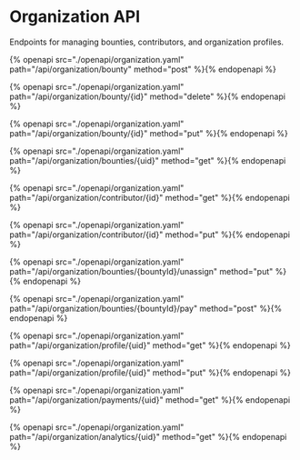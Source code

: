 # Organization API

Endpoints for managing bounties, contributors, and organization profiles.

{% openapi src="./openapi/organization.yaml" path="/api/organization/bounty" method="post" %}{% endopenapi %}

{% openapi src="./openapi/organization.yaml" path="/api/organization/bounty/{id}" method="delete" %}{% endopenapi %}

{% openapi src="./openapi/organization.yaml" path="/api/organization/bounty/{id}" method="put" %}{% endopenapi %}

{% openapi src="./openapi/organization.yaml" path="/api/organization/bounties/{uid}" method="get" %}{% endopenapi %}

{% openapi src="./openapi/organization.yaml" path="/api/organization/contributor/{id}" method="get" %}{% endopenapi %}

{% openapi src="./openapi/organization.yaml" path="/api/organization/contributor/{id}" method="put" %}{% endopenapi %}

{% openapi src="./openapi/organization.yaml" path="/api/organization/bounties/{bountyId}/unassign" method="put" %}{% endopenapi %}

{% openapi src="./openapi/organization.yaml" path="/api/organization/bounties/{bountyId}/pay" method="post" %}{% endopenapi %}

{% openapi src="./openapi/organization.yaml" path="/api/organization/profile/{uid}" method="get" %}{% endopenapi %}

{% openapi src="./openapi/organization.yaml" path="/api/organization/profile/{uid}" method="put" %}{% endopenapi %}

{% openapi src="./openapi/organization.yaml" path="/api/organization/payments/{uid}" method="get" %}{% endopenapi %}

{% openapi src="./openapi/organization.yaml" path="/api/organization/analytics/{uid}" method="get" %}{% endopenapi %}
